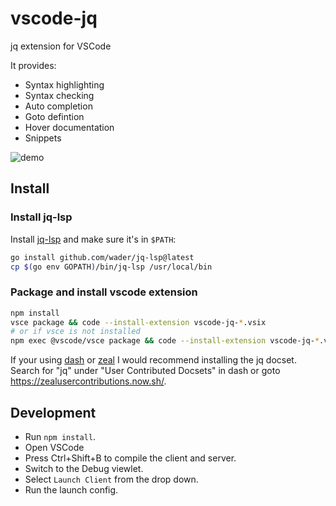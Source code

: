 # vscode-jq

jq extension for VSCode

It provides:
- Syntax highlighting
- Syntax checking
- Auto completion
- Goto defintion
- Hover documentation
- Snippets

![demo](https://raw.githubusercontent.com/wader/vscode-jq/master/media/demo.png)

## Install

### Install jq-lsp

Install [jq-lsp](https://github.com/wader/jq-lsp) and make sure it's in `$PATH`:
```sh
go install github.com/wader/jq-lsp@latest
cp $(go env GOPATH)/bin/jq-lsp /usr/local/bin
```

### Package and install vscode extension

```sh
npm install
vsce package && code --install-extension vscode-jq-*.vsix
# or if vsce is not installed
npm exec @vscode/vsce package && code --install-extension vscode-jq-*.vsix
```

If your using [dash](https://kapeli.com/dash) or [zeal](https://zealdocs.org/) I would
recommend installing the jq docset. Search for "jq" under "User Contributed Docsets" in dash
or goto https://zealusercontributions.now.sh/.

## Development

- Run `npm install`.
- Open VSCode
- Press Ctrl+Shift+B to compile the client and server.
- Switch to the Debug viewlet.
- Select `Launch Client` from the drop down.
- Run the launch config.


